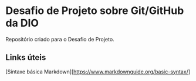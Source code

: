 # Desafio de Projeto sobre Git/GitHub da DIO
Repositório criado para o Desafio de Projeto.

## Links úteis
[Sintaxe básica Markdown][https://www.markdownguide.org/basic-syntax/]
